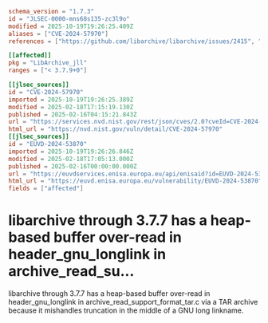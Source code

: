 ```toml
schema_version = "1.7.3"
id = "JLSEC-0000-mns68s135-zc3l9o"
modified = 2025-10-19T19:26:25.409Z
aliases = ["CVE-2024-57970"]
references = ["https://github.com/libarchive/libarchive/issues/2415", "https://github.com/libarchive/libarchive/pull/2422"]

[[affected]]
pkg = "LibArchive_jll"
ranges = ["< 3.7.9+0"]

[[jlsec_sources]]
id = "CVE-2024-57970"
imported = 2025-10-19T19:26:25.389Z
modified = 2025-02-18T17:15:19.130Z
published = 2025-02-16T04:15:21.843Z
url = "https://services.nvd.nist.gov/rest/json/cves/2.0?cveId=CVE-2024-57970"
html_url = "https://nvd.nist.gov/vuln/detail/CVE-2024-57970"
[[jlsec_sources]]
id = "EUVD-2024-53870"
imported = 2025-10-19T19:26:26.846Z
modified = 2025-02-18T17:05:13.000Z
published = 2025-02-16T00:00:00.000Z
url = "https://euvdservices.enisa.europa.eu/api/enisaid?id=EUVD-2024-53870"
html_url = "https://euvd.enisa.europa.eu/vulnerability/EUVD-2024-53870"
fields = ["affected"]
```

# libarchive through 3.7.7 has a heap-based buffer over-read in header_gnu_longlink in archive_read_su...

libarchive through 3.7.7 has a heap-based buffer over-read in header_gnu_longlink in archive_read_support_format_tar.c via a TAR archive because it mishandles truncation in the middle of a GNU long linkname.

